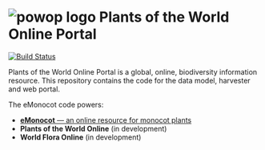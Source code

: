 # ![powop logo](https://github.com/RBGKew/powop/blob/master/emonocot-static/src/main/images/logo.png) Plants of the World Online Portal

[![Build Status](https://travis-ci.org/RBGKew/powop.svg?branch=master)](https://travis-ci.org/RBGKew/powop)

Plants of the World Online Portal is a global, online, biodiversity information
resource.  This repository contains the code for the data model, harvester 
and web portal.

The eMonocot code powers:
* [**eMonocot** — an online resource for monocot plants](http://emonocot.org/)
* **Plants of the World Online** (in development)
* **World Flora Online** (in development)
